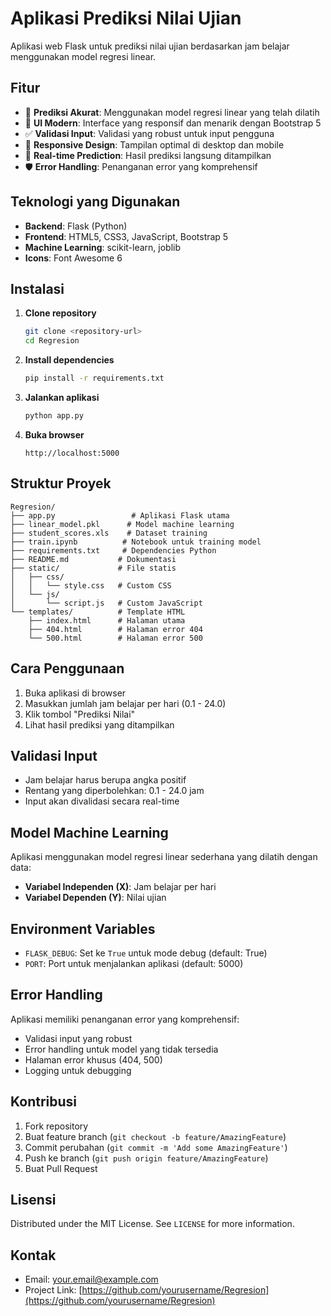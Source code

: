 # Aplikasi Prediksi Nilai Ujian

Aplikasi web Flask untuk prediksi nilai ujian berdasarkan jam belajar menggunakan model regresi linear.

## Fitur

- 🎯 **Prediksi Akurat**: Menggunakan model regresi linear yang telah dilatih
- 🎨 **UI Modern**: Interface yang responsif dan menarik dengan Bootstrap 5
- ✅ **Validasi Input**: Validasi yang robust untuk input pengguna
- 📱 **Responsive Design**: Tampilan optimal di desktop dan mobile
- 🚀 **Real-time Prediction**: Hasil prediksi langsung ditampilkan
- 🛡️ **Error Handling**: Penanganan error yang komprehensif

## Teknologi yang Digunakan

- **Backend**: Flask (Python)
- **Frontend**: HTML5, CSS3, JavaScript, Bootstrap 5
- **Machine Learning**: scikit-learn, joblib
- **Icons**: Font Awesome 6

## Instalasi

1. **Clone repository**
   ```bash
   git clone <repository-url>
   cd Regresion
   ```

2. **Install dependencies**
   ```bash
   pip install -r requirements.txt
   ```

3. **Jalankan aplikasi**
   ```bash
   python app.py
   ```

4. **Buka browser**
   ```
   http://localhost:5000
   ```

## Struktur Proyek

```
Regresion/
├── app.py                 # Aplikasi Flask utama
├── linear_model.pkl      # Model machine learning
├── student_scores.xls    # Dataset training
├── train.ipynb          # Notebook untuk training model
├── requirements.txt     # Dependencies Python
├── README.md           # Dokumentasi
├── static/             # File statis
│   ├── css/
│   │   └── style.css   # Custom CSS
│   └── js/
│       └── script.js   # Custom JavaScript
└── templates/          # Template HTML
    ├── index.html      # Halaman utama
    ├── 404.html        # Halaman error 404
    └── 500.html        # Halaman error 500
```

## Cara Penggunaan

1. Buka aplikasi di browser
2. Masukkan jumlah jam belajar per hari (0.1 - 24.0)
3. Klik tombol "Prediksi Nilai"
4. Lihat hasil prediksi yang ditampilkan

## Validasi Input

- Jam belajar harus berupa angka positif
- Rentang yang diperbolehkan: 0.1 - 24.0 jam
- Input akan divalidasi secara real-time

## Model Machine Learning

Aplikasi menggunakan model regresi linear sederhana yang dilatih dengan data:
- **Variabel Independen (X)**: Jam belajar per hari
- **Variabel Dependen (Y)**: Nilai ujian

## Environment Variables

- `FLASK_DEBUG`: Set ke `True` untuk mode debug (default: True)
- `PORT`: Port untuk menjalankan aplikasi (default: 5000)

## Error Handling

Aplikasi memiliki penanganan error yang komprehensif:
- Validasi input yang robust
- Error handling untuk model yang tidak tersedia
- Halaman error khusus (404, 500)
- Logging untuk debugging

## Kontribusi

1. Fork repository
2. Buat feature branch (`git checkout -b feature/AmazingFeature`)
3. Commit perubahan (`git commit -m 'Add some AmazingFeature'`)
4. Push ke branch (`git push origin feature/AmazingFeature`)
5. Buat Pull Request

## Lisensi

Distributed under the MIT License. See `LICENSE` for more information.

## Kontak

- Email: your.email@example.com
- Project Link: [https://github.com/yourusername/Regresion](https://github.com/yourusername/Regresion)
